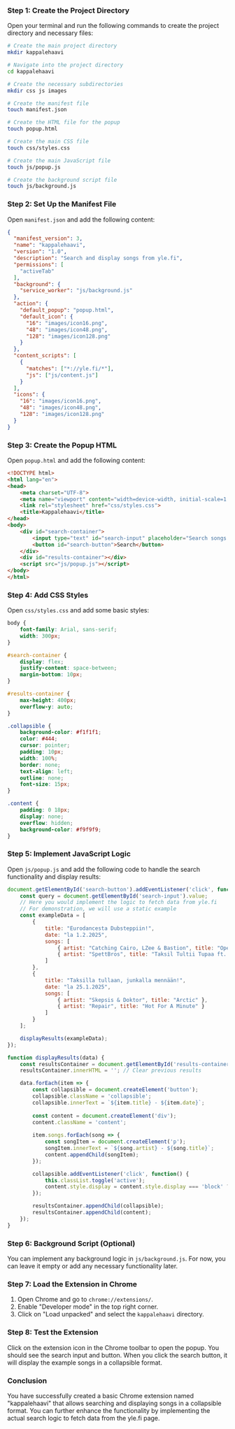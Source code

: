 ### Step 1: Create the Project Directory

Open your terminal and run the following commands to create the project directory and necessary files:

```bash
# Create the main project directory
mkdir kappalehaavi

# Navigate into the project directory
cd kappalehaavi

# Create the necessary subdirectories
mkdir css js images

# Create the manifest file
touch manifest.json

# Create the HTML file for the popup
touch popup.html

# Create the main CSS file
touch css/styles.css

# Create the main JavaScript file
touch js/popup.js

# Create the background script file
touch js/background.js
```

### Step 2: Set Up the Manifest File

Open `manifest.json` and add the following content:

```json
{
  "manifest_version": 3,
  "name": "kappalehaavi",
  "version": "1.0",
  "description": "Search and display songs from yle.fi",
  "permissions": [
    "activeTab"
  ],
  "background": {
    "service_worker": "js/background.js"
  },
  "action": {
    "default_popup": "popup.html",
    "default_icon": {
      "16": "images/icon16.png",
      "48": "images/icon48.png",
      "128": "images/icon128.png"
    }
  },
  "content_scripts": [
    {
      "matches": ["*://yle.fi/*"],
      "js": ["js/content.js"]
    }
  ],
  "icons": {
    "16": "images/icon16.png",
    "48": "images/icon48.png",
    "128": "images/icon128.png"
  }
}
```

### Step 3: Create the Popup HTML

Open `popup.html` and add the following content:

```html
<!DOCTYPE html>
<html lang="en">
<head>
    <meta charset="UTF-8">
    <meta name="viewport" content="width=device-width, initial-scale=1.0">
    <link rel="stylesheet" href="css/styles.css">
    <title>Kappalehaavi</title>
</head>
<body>
    <div id="search-container">
        <input type="text" id="search-input" placeholder="Search songs...">
        <button id="search-button">Search</button>
    </div>
    <div id="results-container"></div>
    <script src="js/popup.js"></script>
</body>
</html>
```

### Step 4: Add CSS Styles

Open `css/styles.css` and add some basic styles:

```css
body {
    font-family: Arial, sans-serif;
    width: 300px;
}

#search-container {
    display: flex;
    justify-content: space-between;
    margin-bottom: 10px;
}

#results-container {
    max-height: 400px;
    overflow-y: auto;
}

.collapsible {
    background-color: #f1f1f1;
    color: #444;
    cursor: pointer;
    padding: 10px;
    width: 100%;
    border: none;
    text-align: left;
    outline: none;
    font-size: 15px;
}

.content {
    padding: 0 18px;
    display: none;
    overflow: hidden;
    background-color: #f9f9f9;
}
```

### Step 5: Implement JavaScript Logic

Open `js/popup.js` and add the following code to handle the search functionality and display results:

```javascript
document.getElementById('search-button').addEventListener('click', function() {
    const query = document.getElementById('search-input').value;
    // Here you would implement the logic to fetch data from yle.fi
    // For demonstration, we will use a static example
    const exampleData = [
        {
            title: "Eurodancesta Dubsteppiin!",
            date: "la 1.2.2025",
            songs: [
                { artist: "Catching Cairo, LZee & Bastion", title: "Open Season" },
                { artist: "SpettBros", title: "Taksil Tultii Tupaa ft. Junkkataxi" }
            ]
        },
        {
            title: "Taksilla tullaan, junkalla mennään!",
            date: "la 25.1.2025",
            songs: [
                { artist: "Skepsis & Doktor", title: "Arctic" },
                { artist: "Repair", title: "Hot For A Minute" }
            ]
        }
    ];

    displayResults(exampleData);
});

function displayResults(data) {
    const resultsContainer = document.getElementById('results-container');
    resultsContainer.innerHTML = ''; // Clear previous results

    data.forEach(item => {
        const collapsible = document.createElement('button');
        collapsible.className = 'collapsible';
        collapsible.innerText = `${item.title} - ${item.date}`;
        
        const content = document.createElement('div');
        content.className = 'content';
        
        item.songs.forEach(song => {
            const songItem = document.createElement('p');
            songItem.innerText = `${song.artist} - ${song.title}`;
            content.appendChild(songItem);
        });

        collapsible.addEventListener('click', function() {
            this.classList.toggle('active');
            content.style.display = content.style.display === 'block' ? 'none' : 'block';
        });

        resultsContainer.appendChild(collapsible);
        resultsContainer.appendChild(content);
    });
}
```

### Step 6: Background Script (Optional)

You can implement any background logic in `js/background.js`. For now, you can leave it empty or add any necessary functionality later.

### Step 7: Load the Extension in Chrome

1. Open Chrome and go to `chrome://extensions/`.
2. Enable "Developer mode" in the top right corner.
3. Click on "Load unpacked" and select the `kappalehaavi` directory.

### Step 8: Test the Extension

Click on the extension icon in the Chrome toolbar to open the popup. You should see the search input and button. When you click the search button, it will display the example songs in a collapsible format.

### Conclusion

You have successfully created a basic Chrome extension named "kappalehaavi" that allows searching and displaying songs in a collapsible format. You can further enhance the functionality by implementing the actual search logic to fetch data from the yle.fi page.